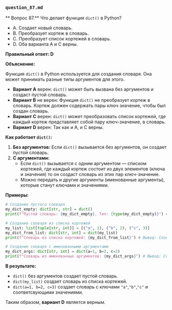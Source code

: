 ### `question_87.md`

** Вопрос 87.** Что делает функция `dict()` в Python?

- A. Создает новый словарь.
- B. Преобразует кортеж в словарь.
- C. Преобразует список кортежей в словарь.
- D. Оба варианта A и C верны.

**Правильный ответ: D**

**Объяснение:**

Функция `dict()` в Python используется для создания словаря. Она может принимать разные типы аргументов для этого.

*   **Вариант A** верен: `dict()` может быть вызвана без аргументов и создаст пустой словарь.
*   **Вариант B** не верен: Функция `dict()` не преобразует кортеж в словарь. Кортеж должен содержать пары ключ значение, чтобы был создан словарь.
*   **Вариант C** верен: `dict()` может преобразовать список кортежей, где каждый кортеж представляет собой пару ключ-значение, в словарь.
*   **Вариант D** верен: Так как и A, и C верны.

**Как работает `dict()`:**

1.  **Без аргументов:** Если `dict()` вызывается без аргументов, он создает пустой словарь.
2.  **С аргументами:**
    *  Если `dict()` вызывается с одним аргументом — списком кортежей, где каждый кортеж состоит из двух элементов (ключа и значения) то он создаст словарь из этих пар ключ-значение.
    *  Можно передать и другие аргументы (именованные аргументы), которые станут ключами и значениями.
    
**Примеры:**

```python
# Создание пустого словаря
my_dict_empty: dict[str, str] = dict()
print(f"Пустой словарь: {my_dict_empty}, Тип: {type(my_dict_empty)}") # Вывод: Пустой словарь: {}, Тип: <class 'dict'>

# Создание словаря из списка кортежей
my_list: list[tuple[str, int]] = [("a", 1), ("b", 2), ("c", 3)]
my_dict_from_list: dict[str, int] = dict(my_list)
print(f"Словарь из списка кортежей: {my_dict_from_list}") # Вывод: Словарь из списка кортежей: {'a': 1, 'b': 2, 'c': 3}

# Создание словаря с именованными аргументами
my_dict_args: dict[str, int] = dict(a=1, b=2, c=3)
print(f"Словарь из именованных аргументов: {my_dict_args}") # Вывод: Словарь из именованных аргументов: {'a': 1, 'b': 2, 'c': 3}
```
**В результате:**
* `dict()` без аргументов создает пустой словарь.
* `dict(my_list)` создает словарь из списка кортежей.
* `dict(a=1, b=2, c=3)` создает словарь с ключами `"a"`,`"b"`,`"c"` и соответсвующими значениями.

Таким образом, **вариант D** является верным.
